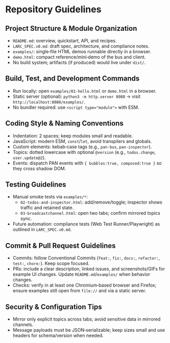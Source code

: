 # Repository Guidelines

## Project Structure & Module Organization
- `README.md`: overview, quickstart, API, and recipes.
 - `LARC_SPEC.v0.md`: draft spec, architecture, and compliance notes.
- `examples/`: single‑file HTML demos runnable directly in a browser.
- `demo.html`: compact reference/mini‑demo of the bus and client.
- No build system; artifacts (if produced) would live under `dist/`.

## Build, Test, and Development Commands
- Run locally: open `examples/01-hello.html` or `demo.html` in a browser.
- Static server (optional): `python3 -m http.server 8080` → visit `http://localhost:8080/examples/`.
- No bundler required: use `<script type="module">` with ESM.

## Coding Style & Naming Conventions
- Indentation: 2 spaces; keep modules small and readable.
- JavaScript: modern ESM, `const`/`let`, avoid transpilers and globals.
- Custom elements: kebab‑case tags (e.g., `pan-bus`, `pan-inspector`).
- Topics: dotted lowercase with optional `@version` (e.g., `todos.change`, `user.update@2`).
- Events: dispatch PAN events with `{ bubbles:true, composed:true }` so they cross shadow DOM.

## Testing Guidelines
- Manual smoke tests via `examples/*`:
  - `02-todos-and-inspector.html`: add/remove/toggle; inspector shows traffic and retained state.
  - `03-broadcastchannel.html`: open two tabs; confirm mirrored topics sync.
 - Future automation: compliance tests (Web Test Runner/Playwright) as outlined in `LARC_SPEC.v0.md`.

## Commit & Pull Request Guidelines
- Commits: follow Conventional Commits (`feat:`, `fix:`, `docs:`, `refactor:`, `test:`, `chore:`). Keep scope focused.
- PRs: include a clear description, linked issues, and screenshots/GIFs for example UI changes. Update `README.md`/`examples/` when behavior changes.
- Checks: verify in at least one Chromium‑based browser and Firefox; ensure examples still open from `file://` and via a static server.

## Security & Configuration Tips
- Mirror only explicit topics across tabs; avoid sensitive data in mirrored channels.
- Message payloads must be JSON‑serializable; keep sizes small and use headers for schema/version when needed.
